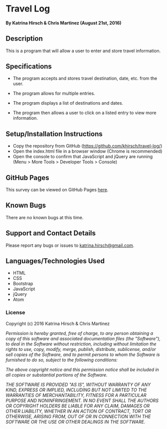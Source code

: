 # Travel Log #

#### By Katrina Hirsch & Chris Martinez (August 21st, 2016)

## Description ##

This is a program that will allow a user to enter and store travel information.

## Specifications ##

* The program accepts and stores travel destination, date, etc. from the user.

* The program allows for multiple entries.

* The program displays a list of destinations and dates.

* The program then allows a user to click on a listed entry to view more information.

## Setup/Installation Instructions ##

* Copy the repository from GitHub (https://github.com/khirsch/travel-log/)
* Open the index.html file in a browser window (Chrome is recommended)
* Open the console to confirm that JavaScript and jQuery are running (Menu > More Tools > Developer Tools > Console)

## GitHub Pages ##

This survey can be viewed on GitHub Pages [here](https://khirsch.github.io/travel-log/).

## Known Bugs ##

There are no known bugs at this time.

## Support and Contact Details ##

Please report any bugs or issues to katrina.hirsch@gmail.com.

## Languages/Technologies Used ##

* HTML
* CSS
* Bootstrap
* JavaScript
* jQuery
* Atom

### License ###

Copyright (c) 2016 Katrina Hirsch & Chris Martinez

_Permission is hereby granted, free of charge, to any person obtaining a copy of this software and associated documentation files (the "Software"), to deal in the Software without restriction, including without limitation the rights to use, copy, modify, merge, publish, distribute, sublicense, and/or sell copies of the Software, and to permit persons to whom the Software is furnished to do so, subject to the following conditions:_

_The above copyright notice and this permission notice shall be included in all copies or substantial portions of the Software._

_THE SOFTWARE IS PROVIDED "AS IS", WITHOUT WARRANTY OF ANY KIND, EXPRESS OR IMPLIED, INCLUDING BUT NOT LIMITED TO THE WARRANTIES OF MERCHANTABILITY, FITNESS FOR A PARTICULAR PURPOSE AND NONINFRINGEMENT. IN NO EVENT SHALL THE AUTHORS OR COPYRIGHT HOLDERS BE LIABLE FOR ANY CLAIM, DAMAGES OR OTHER LIABILITY, WHETHER IN AN ACTION OF CONTRACT, TORT OR OTHERWISE, ARISING FROM, OUT OF OR IN CONNECTION WITH THE SOFTWARE OR THE USE OR OTHER DEALINGS IN THE SOFTWARE._
